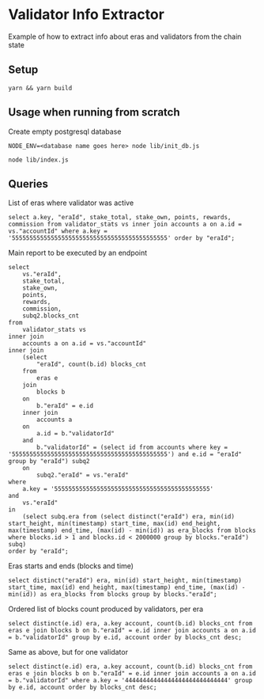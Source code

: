 # Validator Info Extractor

Example of how to extract info about eras and validators from the chain state  

 ## Setup
 ```
 yarn && yarn build
 ```

 ## Usage when running from scratch

 Create empty postgresql database

``` NODE_ENV=<database name goes here> node lib/init_db.js ```


 ```
node lib/index.js 
 ```

 ## Queries

List of eras where validator was active
 ```
select a.key, "eraId", stake_total, stake_own, points, rewards, commission from validator_stats vs inner join accounts a on a.id = vs."accountId" where a.key = '55555555555555555555555555555555555555555555' order by "eraId";

 ```



Main report to be executed by an endpoint

```
select 
	vs."eraId", 
	stake_total, 
	stake_own, 
	points, 
	rewards, 
	commission, 
	subq2.blocks_cnt 
from 
	validator_stats vs 
inner join 
	accounts a on a.id = vs."accountId" 
inner join 
	(select 
		"eraId", count(b.id) blocks_cnt 
	from 
		eras e 
	join 
		blocks b 
	on 
		b."eraId" = e.id 
	inner join 
		accounts a 
	on 
		a.id = b."validatorId" 
	and 
		b."validatorId" = (select id from accounts where key = '55555555555555555555555555555555555555555555') and e.id = "eraId" group by "eraId") subq2 
	on 
		subq2."eraId" = vs."eraId" 
where 
	a.key = '55555555555555555555555555555555555555555555' 
and 
	vs."eraId" 
in 
	(select subq.era from (select distinct("eraId") era, min(id) start_height, min(timestamp) start_time, max(id) end_height, max(timestamp) end_time, (max(id) - min(id)) as era_blocks from blocks where blocks.id > 1 and blocks.id < 2000000 group by blocks."eraId") subq) 
order by "eraId";
```

Eras starts and ends (blocks and time)
```
select distinct("eraId") era, min(id) start_height, min(timestamp) start_time, max(id) end_height, max(timestamp) end_time, (max(id) - min(id)) as era_blocks from blocks group by blocks."eraId";
 ```

Ordered list of blocks count produced by validators, per era
```
select distinct(e.id) era, a.key account, count(b.id) blocks_cnt from eras e join blocks b on b."eraId" = e.id inner join accounts a on a.id = b."validatorId" group by e.id, account order by blocks_cnt desc;
```

Same as above, but for one validator
```
select distinct(e.id) era, a.key account, count(b.id) blocks_cnt from eras e join blocks b on b."eraId" = e.id inner join accounts a on a.id = b."validatorId" where a.key = '44444444444444444444444444444' group by e.id, account order by blocks_cnt desc;
```